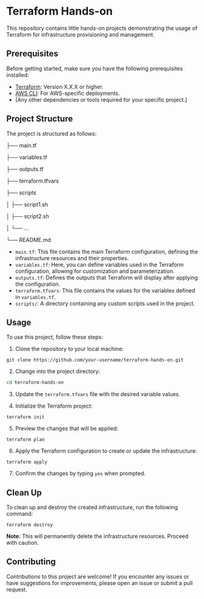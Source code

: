 # Terraform Hands-on

This repository contains little hands-on projects demonstrating the usage of Terraform for infrastructure provisioning and management.

## Prerequisites

Before getting started, make sure you have the following prerequisites installed:

- [Terraform](https://www.terraform.io/downloads.html): Version X.X.X or higher.
- [AWS CLI](https://aws.amazon.com/cli/): For AWS-specific deployments.
- [Any other dependencies or tools required for your specific project.]

## Project Structure

The project is structured as follows:

├── main.tf

├── variables.tf

├── outputs.tf

├── terraform.tfvars

├── scripts

│ ├── script1.sh

│ ├── script2.sh

│ └── ...

└── README.md


- `main.tf`: This file contains the main Terraform configuration, defining the infrastructure resources and their properties.
- `variables.tf`: Here, you can define variables used in the Terraform configuration, allowing for customization and parameterization.
- `outputs.tf`: Defines the outputs that Terraform will display after applying the configuration.
- `terraform.tfvars`: This file contains the values for the variables defined in `variables.tf`.
- `scripts/`: A directory containing any custom scripts used in the project.

## Usage

To use this project, follow these steps:

1. Clone the repository to your local machine:
```git
git clone https://github.com/your-username/terraform-hands-on.git
```
2. Change into the project directory:
```bash
cd terraform-hands-on
```

3. Update the `terraform.tfvars` file with the desired variable values.

4. Initialize the Terraform project:
```hcl
terraform init
```

5. Preview the changes that will be applied:
```hcl
terraform plan
```

6. Apply the Terraform configuration to create or update the infrastructure:
```hcl
terraform apply
```

7. Confirm the changes by typing `yes` when prompted.

## Clean Up

To clean up and destroy the created infrastructure, run the following command:
```hcl
terraform destroy
```

**Note:** This will permanently delete the infrastructure resources. Proceed with caution.

## Contributing

Contributions to this project are welcome! If you encounter any issues or have suggestions for improvements, please open an issue or submit a pull request.

